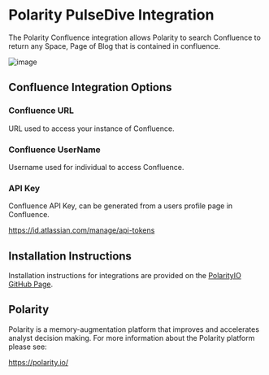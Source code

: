 # Polarity PulseDive Integration

The Polarity Confluence integration allows Polarity to search Confluence to return any Space, Page of Blog that is contained in confluence.

![image](https://user-images.githubusercontent.com/22529325/41290751-d1f1a5aa-6e1b-11e8-98dd-4c9f76feca58.png)


## Confluence Integration Options

### Confluence URL

URL used to access your instance of Confluence.

### Confluence UserName

Username used for individual to access Confluence.

### API Key

Confluence API Key, can be generated from a users profile page in Confluence.

https://id.atlassian.com/manage/api-tokens


## Installation Instructions

Installation instructions for integrations are provided on the [PolarityIO GitHub Page](https://polarityio.github.io/).

## Polarity

Polarity is a memory-augmentation platform that improves and accelerates analyst decision making.  For more information about the Polarity platform please see:

https://polarity.io/
